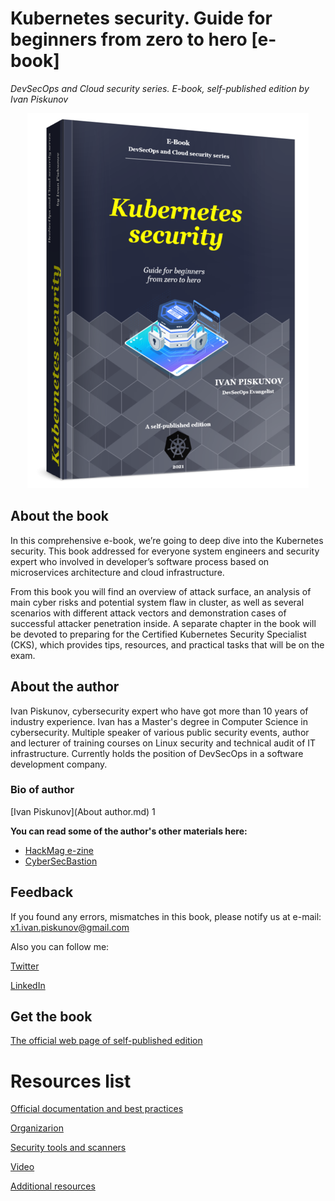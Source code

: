 # Kubernetes security. Guide for beginners from zero to hero [e-book]
_DevSecOps and Cloud security series. E-book, self-published edition by Ivan Piskunov_

<p align="center">
  <img src="3D_cover_photo-resizer.png" />
</p>

## About the book
In this comprehensive e-book, we’re going to deep dive into the Kubernetes security. This book addressed for everyone system engineers and security expert who involved in developer’s software process based on microservices architecture and cloud infrastructure.

From this book you will find an overview of attack surface, an analysis of main cyber risks and potential system flaw in cluster, as well as several scenarios with different attack vectors and demonstration cases of successful attacker penetration inside. A separate chapter in the book will be devoted to preparing for the Certified Kubernetes Security Specialist (CKS), which provides tips, resources, and practical tasks that will be on the exam.

## About the author
Ivan Piskunov, cybersecurity expert who have got more than 10 years of industry experience. Ivan has a Master's degree in Computer Science in cybersecurity. Multiple speaker of various public security events, author and lecturer of training courses on Linux security and technical audit of IT infrastructure. Currently holds the position of DevSecOps in a software development company.

### Bio of author
[Ivan Piskunov](About author.md) 1

**You can read some of the author's other materials here:**
* [HackMag e-zine](https://hackmag.com/author/g14vano/)
* [CyberSecBastion](https://t.me/CyberSecBastion)

## Feedback
If you found any errors, mismatches in this book, please notify us at e-mail: x1.ivan.piskunov@gmail.com

Also you can follow me:

[Twitter](https://twitter.com/Ivanpiskunov14)

[LinkedIn](https://linkedin.com/in/ivan-piskunov)

## Get the book
[The official web page of self-published edition](https://gum.co/k8security)

# Resources list
[Official documentation and best practices](Ifficial_Docs.md)

[Organizarion](Org.md)

[Security tools and scanners](Tools.md)

[Video](Videos.md)

[Additional resources](Additional.md)





